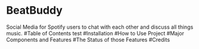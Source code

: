 # BeatBuddy
Social Media for Spotify users to chat with each other and discuss all things music.
#Table of Contents
test
#Installation 
#How to Use Project
#Major Components and Features
#The Status of those Features
#Credits
